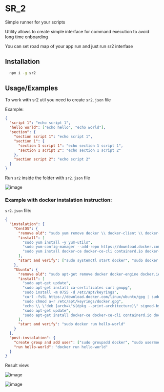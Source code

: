 # SR_2

Simple runner for your scripts

Utility allows to create simple interface for command execution to avoid long time onboarding

You can set road map of your app run and just run sr2 interfase

## Installation

```bash
  npm i -g sr2
```
    
## Usage/Examples

To work with sr2 util you need to create `sr2.json` file

Example: 

```json
{
  "script 1": "echo script 1",
  "hello world": ["echo hello", "echo world"],
  "section": {
    "section script 1": "echo script 1",
    "section 1": {
      "section 1 script 1": "echo section 1 script 1",
      "section 1 script 2": "echo section 1 script 2"
    },
    "section script 2": "echo script 2"
  }
}
```

Run `sr2` inside the folder with `sr2.json` file

![image](https://user-images.githubusercontent.com/40431545/236634562-2578ee69-21b5-44f9-a855-a9f8810c1f37.png)

### Example with docker instalation instruction:

`sr2.json` file:
```json
{
  "instalation": {
    "CentOS": {
      "remove old": "sudo yum remove docker \\ docker-client \\ docker-client-latest \\ docker-common \\ docker-latest \\ docker-latest-logrotate \\ docker-logrotate \\ docker-engine",
      "install": [
        "sudo yum install -y yum-utils",
        "sudo yum-config-manager --add-repo https://download.docker.com/linux/centos/docker-ce.repo",
        "sudo yum install docker-ce docker-ce-cli containerd.io docker-buildx-plugin docker-compose-plugin"
      ],
      "start and verify": ["sudo systemctl start docker", "sudo docker run hello-world"]
    },
    "Ubuntu": {
      "remove old": "sudo apt-get remove docker docker-engine docker.io containerd runc",
      "install": [
        "sudo apt-get update", 
        "sudo apt-get install ca-certificates curl gnupg",
        "sudo install -m 0755 -d /etc/apt/keyrings",
        "curl -fsSL https://download.docker.com/linux/ubuntu/gpg | sudo gpg --dearmor -o /etc/apt/keyrings/docker.gpg",
        "sudo chmod a+r /etc/apt/keyrings/docker.gpg",
        "echo \\ \"deb [arch=\"$(dpkg --print-architecture)\" signed-by=/etc/apt/keyrings/docker.gpg] https://download.docker.com/linux/ubuntu \\ \"$(. /etc/os-release && echo \"$VERSION_CODENAME\")\" stable\" | \\ sudo tee /etc/apt/sources.list.d/docker.list > /dev/null",
        "sudo apt-get update",
        "sudo apt-get install docker-ce docker-ce-cli containerd.io docker-buildx-plugin docker-compose-plugin"
      ],
      "start and verify": "sudo docker run hello-world"
    }
  },
  "post-instalation": {
    "create group and add user": ["sudo groupadd docker", "sudo usermod -aG docker $USER"],
    "run hello-world": "docker run hello-world"
  }
}
```

Result view:

![image](https://user-images.githubusercontent.com/40431545/236636347-d4e43c8b-c977-4101-9202-fa249cc9e5f0.png)

![image](https://user-images.githubusercontent.com/40431545/236636404-0d503e33-6932-41ac-82cd-331e9469fc8b.png)
